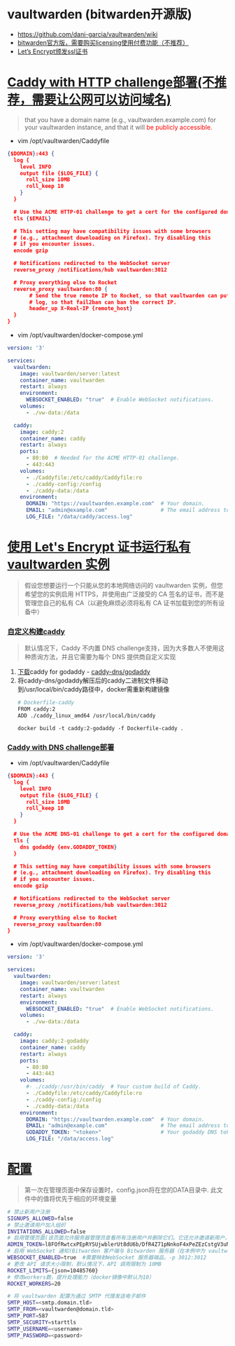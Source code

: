 # vaultwarden (bitwarden开源版)
* https://github.com/dani-garcia/vaultwarden/wiki
* [bitwarden官方版，需要购买licensing使用付费功能（不推荐）](https://bitwarden.com/help/hosting-faqs/#q-what-are-my-installation-id-and-installation-key-used-for)
* [Let’s Encrypt颁发ssl证书](../lets-encrypt.md)

# [Caddy with HTTP challenge部署(不推荐，需要让公网可以访问域名)](https://github.com/dani-garcia/vaultwarden/wiki/Using-Docker-Compose#caddy-with-http-challenge)
> that you have a domain name (e.g., vaultwarden.example.com) for your vaultwarden instance, and that it will <font color=red>be publicly accessible.</font>

* vim /opt/vaultwarden/Caddyfile
```json
{$DOMAIN}:443 {
  log {
    level INFO
    output file {$LOG_FILE} {
      roll_size 10MB
      roll_keep 10
    }
  }

  # Use the ACME HTTP-01 challenge to get a cert for the configured domain.
  tls {$EMAIL}

  # This setting may have compatibility issues with some browsers
  # (e.g., attachment downloading on Firefox). Try disabling this
  # if you encounter issues.
  encode gzip

  # Notifications redirected to the WebSocket server
  reverse_proxy /notifications/hub vaultwarden:3012

  # Proxy everything else to Rocket
  reverse_proxy vaultwarden:80 {
       # Send the true remote IP to Rocket, so that vaultwarden can put this in the
       # log, so that fail2ban can ban the correct IP.
       header_up X-Real-IP {remote_host}
  }
}
```

* vim /opt/vaultwarden/docker-compose.yml
```yml
version: '3'

services:
  vaultwarden:
    image: vaultwarden/server:latest
    container_name: vaultwarden
    restart: always
    environment:
      WEBSOCKET_ENABLED: "true"  # Enable WebSocket notifications.
    volumes:
      - ./vw-data:/data

  caddy:
    image: caddy:2
    container_name: caddy
    restart: always
    ports:
      - 80:80  # Needed for the ACME HTTP-01 challenge.
      - 443:443
    volumes:
      - ./Caddyfile:/etc/caddy/Caddyfile:ro
      - ./caddy-config:/config
      - ./caddy-data:/data
    environment:
      DOMAIN: "https://vaultwarden.example.com"  # Your domain.
      EMAIL: "admin@example.com"                 # The email address to use for ACME registration.
      LOG_FILE: "/data/caddy/access.log"
```

# [使用 Let's Encrypt 证书运行私有 vaultwarden 实例](https://github.com/dani-garcia/vaultwarden/wiki/Running-a-private-vaultwarden-instance-with-Let%27s-Encrypt-certs)
>假设您想要运行一个只能从您的本地网络访问的 vaultwarden 实例，但您希望您的实例启用 HTTPS，并使用由广泛接受的 CA 签名的证书，而不是管理您自己的私有 CA（以避免麻烦必须将私有 CA 证书加载到您的所有设备中）
### [自定义构建caddy](https://github.com/dani-garcia/vaultwarden/wiki/Running-a-private-vaultwarden-instance-with-Let%27s-Encrypt-certs#getting-a-custom-caddy-build)
> 默认情况下，Caddy 不内置 DNS challenge支持，因为大多数人不使用这种质询方法，并且它需要为每个 DNS 提供商自定义实现
1. [下载](https://caddyserver.com/download)caddy for godaddy - [caddy-dns/godaddy](https://github.com/caddy-dns/godaddy)
2. 将caddy-dns/godaddy解压后的caddy二进制文件移动到/usr/local/bin/caddy路径中，docker需重新构建镜像
    ```sh
    # Dockerfile-caddy
    FROM caddy:2
    ADD ./caddy_linux_amd64 /usr/local/bin/caddy
    ```
    ```
    docker build -t caddy:2-godaddy -f Dockerfile-caddy .
    ```
### [Caddy with DNS challenge部署](https://github.com/dani-garcia/vaultwarden/wiki/Using-Docker-Compose#caddy-with-dns-challenge)
* vim /opt/vaultwarden/Caddyfile
```json
{$DOMAIN}:443 {
  log {
    level INFO
    output file {$LOG_FILE} {
      roll_size 10MB
      roll_keep 10
    }
  }

  # Use the ACME DNS-01 challenge to get a cert for the configured domain.
  tls {
    dns godaddy {env.GODADDY_TOKEN}
  }

  # This setting may have compatibility issues with some browsers
  # (e.g., attachment downloading on Firefox). Try disabling this
  # if you encounter issues.
  encode gzip

  # Notifications redirected to the WebSocket server
  reverse_proxy /notifications/hub vaultwarden:3012

  # Proxy everything else to Rocket
  reverse_proxy vaultwarden:80
}
```
* vim /opt/vaultwarden/docker-compose.yml
```yml
version: '3'

services:
  vaultwarden:
    image: vaultwarden/server:latest
    container_name: vaultwarden
    restart: always
    environment:
      WEBSOCKET_ENABLED: "true"  # Enable WebSocket notifications.
    volumes:
      - ./vw-data:/data

  caddy:
    image: caddy:2-godaddy
    container_name: caddy
    restart: always
    ports:
      - 80:80
      - 443:443
    volumes:
      #- ./caddy:/usr/bin/caddy  # Your custom build of Caddy.
      - ./Caddyfile:/etc/caddy/Caddyfile:ro
      - ./caddy-config:/config
      - ./caddy-data:/data
    environment:
      DOMAIN: "https://vaultwarden.example.com"  # Your domain.
      EMAIL: "admin@example.com"                 # The email address to use for ACME registration.
      GODADDY_TOKEN: "<token>"                   # Your godaddy DNS token.
      LOG_FILE: "/data/access.log"
```



# [配置](https://github.com/dani-garcia/vaultwarden/wiki/Configuration-overview)
>第一次在管理页面中保存设置时，config.json将在您的DATA目录中. 此文件中的值将优先于相应的环境变量
```sh
# 禁止新用户注册
SIGNUPS_ALLOWED=false
# 禁止邀请用户加入组织
INVITATIONS_ALLOWED=false
# 启用管理页面(该页面允许服务器管理员查看所有注册用户并删除它们。它还允许邀请新用户，即使在禁用注册时也是如此。强烈建议在启用此功能之前激活 HTTPS，以避免可能的 MITM 攻击)
ADMIN_TOKEN=l8FOfRwtcxPEpRYSUjwblerUt8dU6b/DfR4Z71pNnkoF4xPeZEzCstgV3uN/UMDS   #openssl rand -base64 48 ,生成48位token 对这个令牌保密，这是访问服务器管理区域/admin的密码
# 启用 WebSocket 通知(Bitwarden 客户端与 Bitwarden 服务器（在本例中为 vaultwarden）建立持久的 WebSocket 连接。每当服务器有事件要报告时，它都会通过此持久连接将其发送给客户端)
WEBSOCKET_ENABLED=true  #需要映射WebSocket 服务器端品，-p 3012:3012
# 更改 API 请求大小限制，默认情况下，API 调用限制为 10MB
ROCKET_LIMITS={json=10485760}
# 修改workers数，提升处理能力（docker镜像中默认为10）
ROCKET_WORKERS=20

# 将 vaultwarden 配置为通过 SMTP 代理发送电子邮件
SMTP_HOST=<smtp.domain.tld>
SMTP_FROM=<vaultwarden@domain.tld>
SMTP_PORT=587
SMTP_SECURITY=starttls
SMTP_USERNAME=<username>
SMTP_PASSWORD=<password>
```


